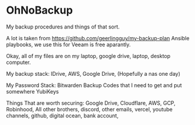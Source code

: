 # OhNoBackup
My backup procedures and things of that sort. 



A lot is taken from https://github.com/geerlingguy/my-backup-plan
Ansible playbooks, we use this for 
Veeam is free aparantly. 

Okay, all of my files are on my laptop, google drive, laptop, desktop computer. 

My backup stack: 
IDrive,
AWS,
Google Drive,
(Hopefully a nas one day)

My Password Stack:
Bitwarden
Backup Codes that I need to get and put somewhere
YubiKeys

Things That are worth securing:
Google Drive,
Cloudflare,
AWS,
GCP,
Robinhood,
All other brothers,
discord,
other emails,
vercel,
youtube channels, 
github,
digital ocean,
bank account,

